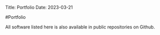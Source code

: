 Title: Portfolio
Date: 2023-03-21

#Portfolio

All software listed here is also available in public repositories on Github.
